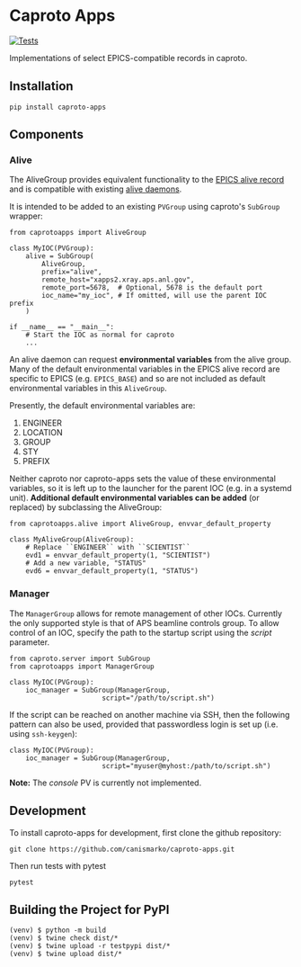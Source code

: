 # Caproto Apps

[![Tests](https://github.com/canismarko/caproto-apps/actions/workflows/ci.yml/badge.svg?branch=main)](https://github.com/canismarko/caproto-apps/actions/workflows/ci.yml)

Implementations of select EPICS-compatible records in caproto.


## Installation

```
pip install caproto-apps
```

## Components

### Alive

The AliveGroup provides equivalent functionality to the
[EPICS alive record](http://epics-modules.github.io/alive/aliveRecord.html)
and is compatible with existing
[alive daemons](https://epics-alive-server.github.io/alive-overview.html).

It is intended to be added to an existing ``PVGroup`` using caproto's
``SubGroup`` wrapper:

```
from caprotoapps import AliveGroup

class MyIOC(PVGroup):
    alive = SubGroup(
        AliveGroup,
        prefix="alive",
        remote_host="xapps2.xray.aps.anl.gov",
        remote_port=5678,  # Optional, 5678 is the default port
        ioc_name="my_ioc", # If omitted, will use the parent IOC prefix
    )

if __name__ == "__main__":
    # Start the IOC as normal for caproto
    ...
```

An alive daemon can request **environmental variables** from the alive
group. Many of the default environmental variables in the EPICS alive
record are specific to EPICS (e.g. ``EPICS_BASE``) and so are not
included as default environmental variables in this ``AliveGroup``.

Presently, the default environmental variables are:

1. ENGINEER
2. LOCATION
3. GROUP
4. STY
5. PREFIX

Neither caproto nor caproto-apps sets the value of these environmental
variables, so it is left up to the launcher for the parent IOC
(e.g. in a systemd unit). **Additional default environmental variables
can be added** (or replaced) by subclassing the AliveGroup:

```
from caprotoapps.alive import AliveGroup, envvar_default_property

class MyAliveGroup(AliveGroup):
    # Replace ``ENGINEER`` with ``SCIENTIST``
    evd1 = envvar_default_property(1, "SCIENTIST")
    # Add a new variable, "STATUS"
    evd6 = envvar_default_property(1, "STATUS")

```

### Manager

The ``ManagerGroup`` allows for remote management of other
IOCs. Currently the only supported style is that of APS beamline
controls group. To allow control of an IOC, specify the path to the
startup script using the *script* parameter.

```
from caproto.server import SubGroup
from caprotoapps import ManagerGroup

class MyIOC(PVGroup):
    ioc_manager = SubGroup(ManagerGroup,
    		           script="/path/to/script.sh")
```			 

If the script can be reached on another machine via SSH, then the
following pattern can also be used, provided that passwordless login
is set up (i.e. using ``ssh-keygen``):

```
class MyIOC(PVGroup):
    ioc_manager = SubGroup(ManagerGroup,
    		           script="myuser@myhost:/path/to/script.sh")
```

**Note:** The *console* PV is currently not implemented.

## Development

To install caproto-apps for development, first clone the github repository:

```
git clone https://github.com/canismarko/caproto-apps.git
```

Then run tests with pytest

```
pytest
```

## Building the Project for PyPI

```
(venv) $ python -m build
(venv) $ twine check dist/*
(venv) $ twine upload -r testpypi dist/*
(venv) $ twine upload dist/*
```